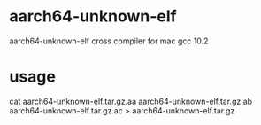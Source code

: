 # aarch64-unknown-elf
aarch64-unknown-elf cross compiler for mac gcc 10.2

# usage
cat aarch64-unknown-elf.tar.gz.aa aarch64-unknown-elf.tar.gz.ab aarch64-unknown-elf.tar.gz.ac > aarch64-unknown-elf.tar.gz
